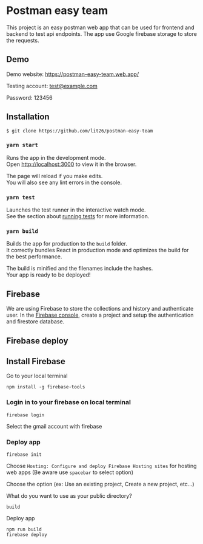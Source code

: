 # Postman easy team

This project is an easy postman web app that can be used for frontend and backend to test api endpoints. The app use Google firebase storage to store the requests.


## Demo
Demo website: https://postman-easy-team.web.app/

Testing account: test@example.com

Password: 123456

## Installation
```
$ git clone https://github.com/lit26/postman-easy-team
```
### `yarn start`

Runs the app in the development mode.\
Open [http://localhost:3000](http://localhost:3000) to view it in the browser.

The page will reload if you make edits.\
You will also see any lint errors in the console.

### `yarn test`

Launches the test runner in the interactive watch mode.\
See the section about [running tests](https://facebook.github.io/create-react-app/docs/running-tests) for more information.

### `yarn build`

Builds the app for production to the `build` folder.\
It correctly bundles React in production mode and optimizes the build for the best performance.

The build is minified and the filenames include the hashes.\
Your app is ready to be deployed!

## Firebase

We are using Firebase to store the collections and history and authenticate user. In the [Firebase console](
https://console.firebase.google.com
), create a project and setup the authentication and firestore database. 

## Firebase deploy

## Install Firebase

Go to your local terminal

```
npm install -g firebase-tools
```
### Login in to your firebase on local terminal
```
firebase login
```
Select the gmail account with firebase

### Deploy app
```
firebase init
```
Choose `Hosting: Configure and deploy Firebase Hosting sites` for hosting web apps (Be aware use `spacebar` to select option)

Choose the option (ex: Use an existing project, Create a new project, etc...)

What do you want to use as your public directory?
```
build
```

Deploy app
```
npm run build
firebase deploy
```
